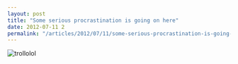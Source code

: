 ```yaml
---
layout: post
title: "Some serious procrastination is going on here"
date: 2012-07-11 2
permalink: "/articles/2012/07/11/some-serious-procrastination-is-going-on-here.html"
---
```


![trollolol](http://distilleryimage1.instagram.com/6bcb8388cb4f11e1aee522000a1e8a5f_7.jpg)
